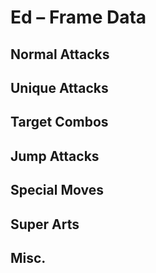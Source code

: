 # Ed – Frame Data


## Normal Attacks


## Unique Attacks


## Target Combos


## Jump Attacks


## Special Moves


## Super Arts


## Misc.
